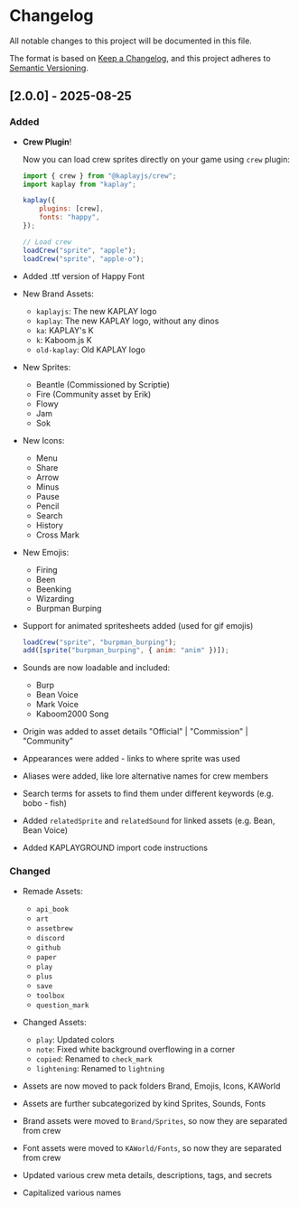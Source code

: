 # Changelog

All notable changes to this project will be documented in this file.

The format is based on [Keep a Changelog](https://keepachangelog.com/en/1.1.0/),
and this project adheres to
[Semantic Versioning](https://semver.org/spec/v2.0.0.html).

## [2.0.0] - 2025-08-25

### Added

- **Crew Plugin**!

  Now you can load crew sprites directly on your game using `crew` plugin:
  ```js
  import { crew } from "@kaplayjs/crew";
  import kaplay from "kaplay";

  kaplay({
      plugins: [crew],
      fonts: "happy",
  });

  // Load crew
  loadCrew("sprite", "apple");
  loadCrew("sprite", "apple-o");
  ```

- Added .ttf version of Happy Font

- New Brand Assets:
  - `kaplayjs`: The new KAPLAY logo
  - `kaplay`: The new KAPLAY logo, without any dinos
  - `ka`: KAPLAY's K
  - `k`: Kaboom.js K
  - `old-kaplay`: Old KAPLAY logo

- New Sprites:
  - Beantle (Commissioned by Scriptie)
  - Fire (Community asset by Erik)
  - Flowy
  - Jam
  - Sok

- New Icons:
  - Menu
  - Share
  - Arrow
  - Minus
  - Pause
  - Pencil
  - Search
  - History
  - Cross Mark

- New Emojis:
  - Firing
  - Been
  - Beenking
  - Wizarding
  - Burpman Burping

- Support for animated spritesheets added (used for gif emojis)
  ```js
  loadCrew("sprite", "burpman_burping");
  add([sprite("burpman_burping", { anim: "anim" })]);
  ```

- Sounds are now loadable and included:
  - Burp
  - Bean Voice
  - Mark Voice
  - Kaboom2000 Song

- Origin was added to asset details "Official" | "Commission" | "Community"
- Appearances were added - links to where sprite was used
- Aliases were added, like lore alternative names for crew members
- Search terms for assets to find them under different keywords (e.g. bobo -
  fish)
- Added `relatedSprite` and `relatedSound` for linked assets (e.g. Bean, Bean
  Voice)
- Added KAPLAYGROUND import code instructions

### Changed

- Remade Assets:
  - `api_book`
  - `art`
  - `assetbrew`
  - `discord`
  - `github`
  - `paper`
  - `play`
  - `plus`
  - `save`
  - `toolbox`
  - `question_mark`

- Changed Assets:
  - `play`: Updated colors
  - `note`: Fixed white background overflowing in a corner
  - `copied`: Renamed to `check_mark`
  - `lightening`: Renamed to `lightning`

- Assets are now moved to pack folders Brand, Emojis, Icons, KAWorld
- Assets are further subcategorized by kind Sprites, Sounds, Fonts
- Brand assets were moved to `Brand/Sprites`, so now they are separated from
  crew
- Font assets were moved to `KAWorld/Fonts`, so now they are separated from crew
- Updated various crew meta details, descriptions, tags, and secrets
- Capitalized various names
